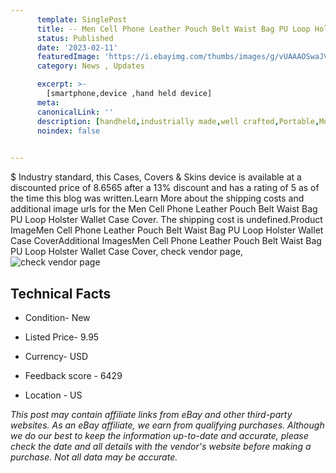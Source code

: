 ```yaml
---
      template: SinglePost
      title: -- Men Cell Phone Leather Pouch Belt Waist Bag PU Loop Holster Wallet Case Cover
      status: Published
      date: '2023-02-11'
      featuredImage: 'https://i.ebayimg.com/thumbs/images/g/vUAAAOSwaJVjAy-0/s-l225.jpg'
      category: News , Updates

      excerpt: >-
        [smartphone,device ,hand held device]
      meta:
      canonicalLink: ''
      description: [handheld,industrially made,well crafted,Portable,Mobile,Compact,Convenient,Lightweight,Maneuverable,Man-portable,Miniature,Carriable,Hand-held,Light,Holdable,Transportable,Mobile device,Pocket-sized,On-the-go,Wireless,Cordless,Compact size,Convenient size, smartphone,device ,hand held device]
      noindex: false

        
---
```

$
    Industry standard, this Cases, Covers & Skins device is available at a discounted price of 8.6565 after a 13% discount and has a rating of 5 as of the time this blog was written.Learn More about the shipping costs and additional image urls for the Men Cell Phone Leather Pouch Belt Waist Bag PU Loop Holster Wallet Case Cover. The shipping cost is undefined.Product ImageMen Cell Phone Leather Pouch Belt Waist Bag PU Loop Holster Wallet Case CoverAdditional ImagesMen Cell Phone Leather Pouch Belt Waist Bag PU Loop Holster Wallet Case Cover, check vendor page, ![check vendor page](https://origin-galleryplus.ebayimg.com/ws/web/325313661374_2_0_1/225x225.jpg,https://origin-galleryplus.ebayimg.com/ws/web/325313661374_3_0_1/225x225.jpg,https://origin-galleryplus.ebayimg.com/ws/web/325313661374_4_0_1/225x225.jpg,https://origin-galleryplus.ebayimg.com/ws/web/325313661374_5_0_1/225x225.jpg,https://origin-galleryplus.ebayimg.com/ws/web/325313661374_6_0_1/225x225.jpg)
    
    

 ## Technical Facts 



     
      

 - Condition- New 


      

 - Listed Price- 9.95 


      

 - Currency- USD 


      

 - Feedback score - 6429 


      

 - Location - US 


      
      

 *_This post may contain affiliate links from eBay and other third-party websites. As an eBay affiliate, we earn from qualifying purchases. Although we do our best to keep the information up-to-date and accurate, please check the date and all details with the vendor's website before making a purchase. Not all data may be accurate._*



    
    
    
    
    